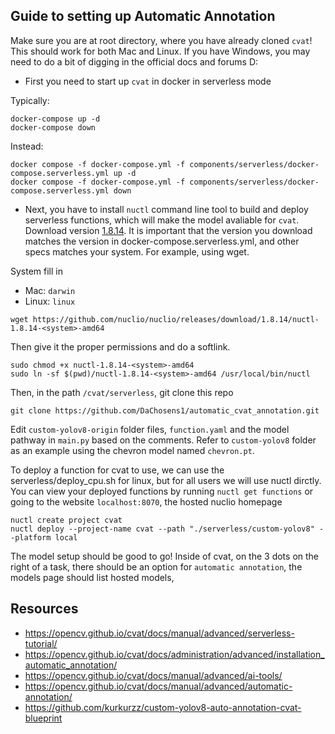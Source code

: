 ## Guide to setting up Automatic Annotation
Make sure you are at root directory, where you have already cloned `cvat`! This should work for both Mac and Linux. If you have Windows, you may need to do a bit of digging in the official docs and forums D:

- First you need to start up `cvat` in docker in serverless mode

Typically:
```
docker-compose up -d
docker-compose down
```
Instead:
```
docker compose -f docker-compose.yml -f components/serverless/docker-compose.serverless.yml up -d
docker compose -f docker-compose.yml -f components/serverless/docker-compose.serverless.yml down
```
- Next, you have to install `nuctl` command line tool to build and deploy serverless functions, which will make the model avaliable for `cvat`. Download version [1.8.14](https://github.com/nuclio/nuclio/releases/tag/1.8.14). It is important that the version you download matches the version in docker-compose.serverless.yml, and other specs matches your system. For example, using wget.

System fill in
- Mac: `darwin`
- Linux: `linux`
```
wget https://github.com/nuclio/nuclio/releases/download/1.8.14/nuctl-1.8.14-<system>-amd64
```
Then give it the proper permissions and do a softlink.
```
sudo chmod +x nuctl-1.8.14-<system>-amd64
sudo ln -sf $(pwd)/nuctl-1.8.14-<system>-amd64 /usr/local/bin/nuctl
```

Then, in the path `/cvat/serverless`, git clone this repo
```
git clone https://github.com/DaChosens1/automatic_cvat_annotation.git
```

Edit `custom-yolov8-origin` folder files, `function.yaml` and the model pathway in `main.py` based on the comments. Refer to `custom-yolov8` folder as an example using the chevron model named `chevron.pt`.

To deploy a function for cvat to use, we can use the serverless/deploy_cpu.sh for linux, but for all users we will use nuctl dirctly. You can view your deployed functions by running `nuctl get functions` or going to the website `localhost:8070`, the hosted nuclio homepage
```
nuctl create project cvat
nuctl deploy --project-name cvat --path "./serverless/custom-yolov8" --platform local
```

The model setup should be good to go! Inside of cvat, on the 3 dots on the right of a task, there should be an option for `automatic annotation`, the models page should list hosted models, 

## Resources
- https://opencv.github.io/cvat/docs/manual/advanced/serverless-tutorial/
- https://opencv.github.io/cvat/docs/administration/advanced/installation_automatic_annotation/
- https://opencv.github.io/cvat/docs/manual/advanced/ai-tools/
- https://opencv.github.io/cvat/docs/manual/advanced/automatic-annotation/
- https://github.com/kurkurzz/custom-yolov8-auto-annotation-cvat-blueprint
